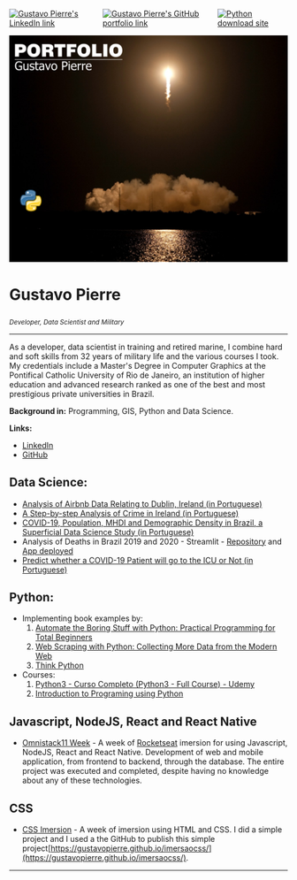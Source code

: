 <p align="left"  style="display: flex;">
    <a href="https://www.linkedin.com/in/gustavo_pierre">
        <img src="https://img.shields.io/badge/LinkedIn-gustavo--pierre-blue" alt="Gustavo Pierre's LinkedIn link">
    </a>
    <a href="https://github.com/gustavopierre/portfolio">
        <img src="https://img.shields.io/badge/portfolio-github-orange" alt="Gustavo Pierre's GitHub portfolio link">
    </a>
    <a href="https://www.python.org/downloads">
        <img src="https://img.shields.io/badge/python-3.7+-yellow" alt="Python download site">
    </a>
</p>

<p align="center">
  <img src="./img/banner_portfolio.png" width="600" alt="spacex launch at night" >
</p>

# Gustavo Pierre
<sub>*Developer, Data Scientist and Military*</sub>

-----


As a developer, data scientist in training and retired marine, I combine hard and soft skills from 32 years of military life and the various courses I took.
My credentials include a Master's Degree in Computer Graphics at the Pontifical Catholic University of Rio de Janeiro, an institution of higher education and advanced research ranked as one of the best and most prestigious private universities in Brazil.

**Background in:** Programming, GIS, Python and Data Science.

**Links:**
* [LinkedIn](https://www.linkedin.com/in/gustavo_pierre)
* [GitHub](https://github.com/gustavopierre/portfolio)

## **Data Science**:

* [Analysis of Airbnb Data Relating to Dublin, Ireland (in Portuguese)](https://github.com/gustavopierre/data_science_portfolio/blob/master/Analise_Dados_Airbnb_em_Dublin_Irlanda.ipynb)
* [A Step-by-step Analysis of Crime in Ireland (in Portuguese)](https://github.com/gustavopierre/data_science_portfolio/blob/master/Um_Passo_a_Passo_Para_Analise_Crimes_na_Irlanda.ipynb)
* [COVID-19, Population, MHDI and Demographic Density in Brazil, a Superficial Data Science Study (in Portuguese)](https://github.com/gustavopierre/data_science_portfolio/blob/master/Gustavo_Moreira_Pierre.ipynb)
* Analysis of Deaths in Brazil 2019 and 2020 - Streamlit - [Repository](https://github.com/gustavopierre/analise_covid) and [App deployed](https://share.streamlit.io/gustavopierre/analise_covid/main/src/app.py)
* [Predict whether a COVID-19 Patient will go to the ICU or Not (in Portuguese)](https://github.com/gustavopierre/The_Patient_with_COVID19_Will_Go_to_UCI_or_Not/blob/main/Gustavo_Moreira_Pierre_Projeto_Final.ipynb)

## **Python**:
* Implementing book examples by:
  1. [Automate the Boring Stuff with Python: Practical Programming for Total Beginners](https://github.com/gustavopierre/automate_the_boring_stuff_with_python)
  2. [Web Scraping with Python: Collecting More Data from the Modern Web](https://github.com/gustavopierre/web_scraping_with_python)
  3. [Think Python](https://github.com/gustavopierre/think_python)
* Courses:
  1. [Python3 - Curso Completo (Python3 - Full Course) - Udemy](https://github.com/gustavopierre/python3_full_course)
  2. [Introduction to Programing using Python](https://github.com/gustavopierre/Introduction_to_Programming_using_Python)


## **Javascript, NodeJS, React and React Native**
* [Omnistack11 Week](https://github.com/gustavopierre/OmniStack11Week) - A week of [Rocketseat](https://rocketseat.com.br/) imersion for using Javascript, NodeJS, React and React Native. Development of web and mobile application, from frontend to backend, through the database. The entire project was executed and completed, despite having no knowledge about any of these technologies.

## **CSS**
* [CSS Imersion](https://github.com/gustavopierre/imersaocss) - A week of imersion using HTML and CSS. I did a simple project and I used a the GitHub to publish this simple project[https://gustavopierre.github.io/imersaocss/](https://gustavopierre.github.io/imersaocss/).
---




